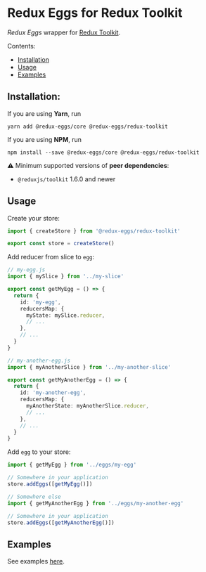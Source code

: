# Redux Eggs for Redux Toolkit

_Redux Eggs_ wrapper for [Redux Toolkit](https://redux-toolkit.js.org/).

Contents:

- [Installation](#installation)
- [Usage](#usage)
- [Examples](#examples)

## Installation:

If you are using **Yarn**, run

```shell
yarn add @redux-eggs/core @redux-eggs/redux-toolkit
```

If you are using **NPM**, run

```shell
npm install --save @redux-eggs/core @redux-eggs/redux-toolkit
```

⚠️ Minimum supported versions of **peer dependencies**:

- `@reduxjs/toolkit` 1.6.0 and newer

## Usage

Create your store:

```typescript
import { createStore } from '@redux-eggs/redux-toolkit'

export const store = createStore()
```

Add reducer from slice to `egg`:

```typescript
// my-egg.js
import { mySlice } from '../my-slice'

export const getMyEgg = () => {
  return {
    id: 'my-egg',
    reducersMap: {
      myState: mySlice.reducer,
      // ...
    },
    // ...
  }
}

// my-another-egg.js
import { myAnotherSlice } from '../my-another-slice'

export const getMyAnotherEgg = () => {
  return {
    id: 'my-another-egg',
    reducersMap: {
      myAnotherState: myAnotherSlice.reducer,
      // ...
    },
    // ...
  }
}
```

Add `egg` to your store:

```typescript
import { getMyEgg } from '../eggs/my-egg'

// Somewhere in your application
store.addEggs([getMyEgg()])

// Somewhere else
import { getMyAnotherEgg } from '../eggs/my-another-egg'

// Somewhere in your application
store.addEggs([getMyAnotherEgg()])
```

## Examples

See examples [here](https://github.com/fostyfost/redux-eggs/tree/main/docs/examples.md).
